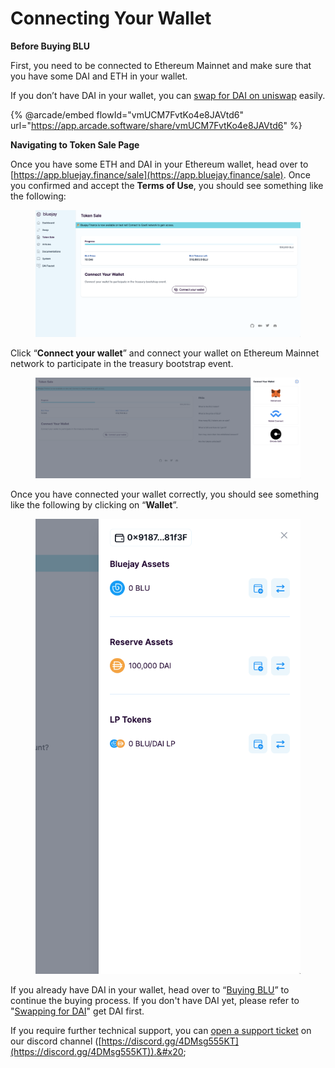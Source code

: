 # Connecting Your Wallet

**Before Buying BLU**

First, you need to be connected to Ethereum Mainnet and make sure that you have some DAI and ETH in your wallet.

If you don’t have DAI in your wallet, you can [swap for DAI on uniswap](swapping-for-dai.md) easily.

{% @arcade/embed flowId="vmUCM7FvtKo4e8JAVtd6" url="https://app.arcade.software/share/vmUCM7FvtKo4e8JAVtd6" %}

**Navigating to Token Sale Page**

Once you have some ETH and DAI in your Ethereum wallet, head over to [https://app.bluejay.finance/sale](https://app.bluejay.finance/sale). Once you confirmed and accept the **Terms of Use**, you should see something like the following:

<figure><img src="../../.gitbook/assets/SCR-20221025-qp2.png" alt=""><figcaption></figcaption></figure>

Click “**Connect your wallet**” and connect your wallet on Ethereum Mainnet network to participate in the treasury bootstrap event.

<figure><img src="../../.gitbook/assets/SCR-20221024-pgi (1).png" alt=""><figcaption></figcaption></figure>

Once you have connected your wallet correctly, you should see something like the following by clicking on “**Wallet**”.

<figure><img src="../../.gitbook/assets/SCR-20221025-qsh.png" alt=""><figcaption></figcaption></figure>



If you already have DAI in your wallet, head over to “[Buying BLU](buying-blu-for-whitelisted.md)” to continue the buying process. If you don't have DAI yet, please refer to "[Swapping for DAI](swapping-for-dai.md)" get DAI first.

If you require further technical support, you can [open a support ticket](broken-reference) on our discord channel ([https://discord.gg/4DMsg555KT](https://discord.gg/4DMsg555KT)).&#x20;

